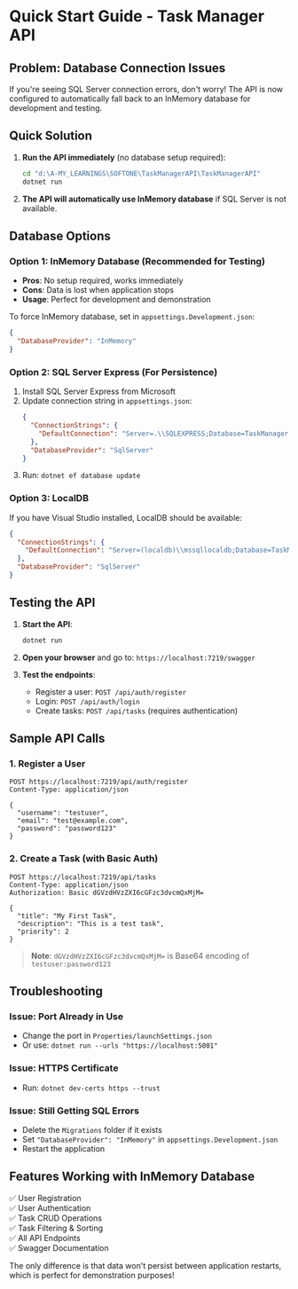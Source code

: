 # Quick Start Guide - Task Manager API

## Problem: Database Connection Issues

If you're seeing SQL Server connection errors, don't worry! The API is now configured to automatically fall back to an InMemory database for development and testing.

## Quick Solution

1. **Run the API immediately** (no database setup required):
   ```bash
   cd "d:\A-MY_LEARNINGS\SOFTONE\TaskManagerAPI\TaskManagerAPI"
   dotnet run
   ```

2. **The API will automatically use InMemory database** if SQL Server is not available.

## Database Options

### Option 1: InMemory Database (Recommended for Testing)
- **Pros**: No setup required, works immediately
- **Cons**: Data is lost when application stops
- **Usage**: Perfect for development and demonstration

To force InMemory database, set in `appsettings.Development.json`:
```json
{
  "DatabaseProvider": "InMemory"
}
```

### Option 2: SQL Server Express (For Persistence)
1. Install SQL Server Express from Microsoft
2. Update connection string in `appsettings.json`:
   ```json
   {
     "ConnectionStrings": {
       "DefaultConnection": "Server=.\\SQLEXPRESS;Database=TaskManagerDB;Trusted_Connection=true;MultipleActiveResultSets=true;TrustServerCertificate=true"
     },
     "DatabaseProvider": "SqlServer"
   }
   ```
3. Run: `dotnet ef database update`

### Option 3: LocalDB
If you have Visual Studio installed, LocalDB should be available:
```json
{
  "ConnectionStrings": {
    "DefaultConnection": "Server=(localdb)\\mssqllocaldb;Database=TaskManagerDB;Trusted_Connection=true;MultipleActiveResultSets=true"
  },
  "DatabaseProvider": "SqlServer"
}
```

## Testing the API

1. **Start the API**:
   ```bash
   dotnet run
   ```

2. **Open your browser** and go to: `https://localhost:7219/swagger`

3. **Test the endpoints**:
   - Register a user: `POST /api/auth/register`
   - Login: `POST /api/auth/login`
   - Create tasks: `POST /api/tasks` (requires authentication)

## Sample API Calls

### 1. Register a User
```http
POST https://localhost:7219/api/auth/register
Content-Type: application/json

{
  "username": "testuser",
  "email": "test@example.com",
  "password": "password123"
}
```

### 2. Create a Task (with Basic Auth)
```http
POST https://localhost:7219/api/tasks
Content-Type: application/json
Authorization: Basic dGVzdHVzZXI6cGFzc3dvcmQxMjM=

{
  "title": "My First Task",
  "description": "This is a test task",
  "priority": 2
}
```

> **Note**: `dGVzdHVzZXI6cGFzc3dvcmQxMjM=` is Base64 encoding of `testuser:password123`

## Troubleshooting

### Issue: Port Already in Use
- Change the port in `Properties/launchSettings.json`
- Or use: `dotnet run --urls "https://localhost:5001"`

### Issue: HTTPS Certificate
- Run: `dotnet dev-certs https --trust`

### Issue: Still Getting SQL Errors
- Delete the `Migrations` folder if it exists
- Set `"DatabaseProvider": "InMemory"` in `appsettings.Development.json`
- Restart the application

## Features Working with InMemory Database

✅ User Registration  
✅ User Authentication  
✅ Task CRUD Operations  
✅ Task Filtering & Sorting  
✅ All API Endpoints  
✅ Swagger Documentation  

The only difference is that data won't persist between application restarts, which is perfect for demonstration purposes!
